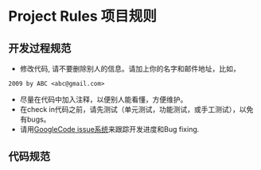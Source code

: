 # Project Rules 项目规则 #

## 开发过程规范 ##

  * 修改代码, 请不要删除别人的信息。请加上你的名字和邮件地址，比如，
```
2009 by ABC <abc@gmail.com>
```
  * 尽量在代码中加入注释，以便别人能看懂，方便维护。
  * 在check in代码之前，请先测试（单元测试，功能测试，或手工测试），以免有bugs。
  * 请用[GoogleCode issue系统](http://code.google.com/p/opensanguo/issues/list)来跟踪开发进度和Bug fixing.

## 代码规范 ##

